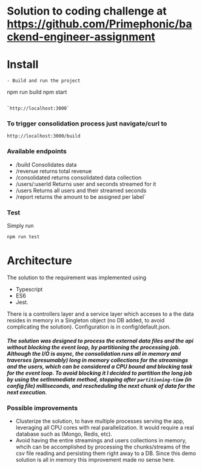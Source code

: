 
# Solution to coding challenge at https://github.com/Primephonic/backend-engineer-assignment

# Install

```
- Build and run the project

```
npm run build
npm start
```

`http://localhost:3000`
```

### To trigger consolidation process just navigate/curl to 

`http://localhost:3000/build`

### Available endpoints

* /build Consolidates data
* /revenue returns total revenue
* /consolidated returns consolidated data collection
* /users/:userId Returns user and seconds streamed for it
* /users Returns all users and their streamed seconds
* /report returns the amount to be assigned per label`

### Test

Simply run
```
npm run test
```

# Architecture

The solution to the requirement was implemented using
* Typescript
* ES6
* Jest.

There is a controllers layer and a service layer which acceses to a the data resides in memory in a Singleton object (no DB added, to avoid complicating the solution).
Configuration is in config/default.json.


##### The solution was designed to process the external data files and the api without blocking the event loop, by partitioning the processing job. Although the I/O is async, the consolidation runs all in memory and traverses (presumably) long in memory collections for the streamings and the users, which can be considered a CPU bound and blocking task for the event loop. To avoid blocking it I decided to partition the long job by using the setImmediate method, stopping after `partitioning-time` (in config file) milliseconds, and rescheduling the next chunk of data for the next execution.

### Possible improvements

* Clusterize the solution, to have multiple processes serving the app, leveraging all CPU cores with real parallelization. It would require a real database such as (Mongo, Redis, etc).
* Avoid having the entire streamings and users collections in memory, whcih can be accomplished by processing the chunks/streams of the csv file reading and persisting them right away to a DB. Since this demo solution is all in memory this improvement made no sense here.
